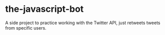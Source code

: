 # the-javascript-bot

A side project to practice working with the Twitter API, just retweets tweets from specific users.
